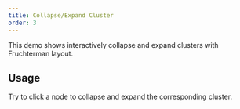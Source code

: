 ```yaml
---
title: Collapse/Expand Cluster
order: 3
---
```


This demo shows interactively collapse and expand clusters with Fruchterman layout.

## Usage

Try to click a node to collapse and expand the corresponding cluster.
